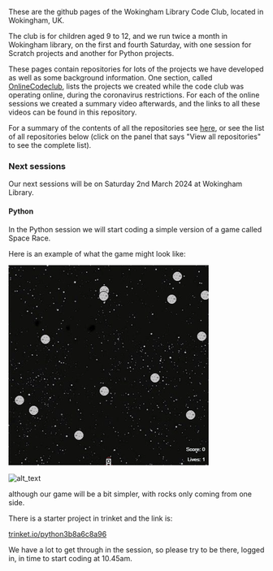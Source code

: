 <!--

**Here are some ideas to get you started:**

🙋‍♀️ A short introduction - what is your organization all about?
🌈 Contribution guidelines - how can the community get involved?
👩‍💻 Useful resources - where can the community find your docs? Is there anything else the community should know?
🍿 Fun facts - what does your team eat for breakfast?
🧙 Remember, you can do mighty things with the power of [Markdown](https://docs.github.com/github/writing-on-github/getting-started-with-writing-and-formatting-on-github/basic-writing-and-formatting-syntax)
-->
These are the github pages of the Wokingham Library Code Club, located in Wokingham, UK.

The club is for children aged 9 to 12, and we run twice a month in Wokingham library, on the first and fourth Saturday, with one session for Scratch projects and another for Python projects.

These pages contain repositories for lots of the projects we have developed as well as some background information. One section, called [OnlineCodeclub](https://github.com/WokLibCodeClub/OnlineCodeclub), lists the projects we created while the code club was operating online, during the coronavirus restrictions. For each of the online sessions we created a summary video afterwards, and the links to all these videos can be found in this repository.

For a summary of the contents of all the repositories see [here](https://github.com/WokLibCodeClub/woklibcodeclub.github.io), or see the list of all repositories below (click on the panel that says "View all repositories" to see the complete list).

### Next sessions

Our next sessions will be on Saturday 2nd March 2024 at Wokingham Library.

#### Python

In the Python session we will start coding a simple version of a game called Space Race.

Here is an example of what the game might look like:

![alt text](https://github.com/WokLibCodeClub/OnlineCodeclub/raw/master/spaceracedemo.gif "Demo of Space Race")

![alt_text](../OnlineCodeclub/blob/master/spaceracedemo.gif)

although our game will be a bit simpler, with rocks only coming from one side.

There is a starter project in trinket and the link is:

[trinket.io/python3b8a6c8a96](https://trinket.io/python/3b8a6c8a96)

We have a lot to get through in the session, so please try to be there, logged in, in time to start coding at 10.45am.



